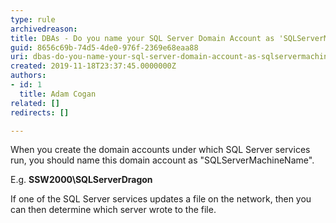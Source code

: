 ```yaml
---
type: rule
archivedreason: 
title: ​DBAs - Do you name your SQL Server Domain Account as 'SQLServerMachineName' so it is easily identified when performing network operations?
guid: 8656c69b-74d5-4de0-976f-2369e68eaa88
uri: dbas-do-you-name-your-sql-server-domain-account-as-sqlservermachinename-so-it-is-easily-identified-when-performing-network-operations
created: 2019-11-18T23:37:45.0000000Z
authors:
- id: 1
  title: Adam Cogan
related: []
redirects: []

---
```


When you create the domain accounts under which SQL Server services run, you should name this domain account as "SQLServerMachineName".

E.g.  **SSW2000\SQLServerDragon**

If one of the SQL Server services updates a file on the network, then you can then determine which server wrote to the file.

<!--endintro-->
